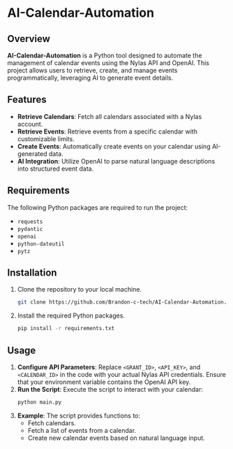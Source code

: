 # AI-Calendar-Automation

## Overview
**AI-Calendar-Automation** is a Python tool designed to automate the management of calendar events using the Nylas API and OpenAI. This project allows users to retrieve, create, and manage events programmatically, leveraging AI to generate event details.

## Features
- **Retrieve Calendars**: Fetch all calendars associated with a Nylas account.
- **Retrieve Events**: Retrieve events from a specific calendar with customizable limits.
- **Create Events**: Automatically create events on your calendar using AI-generated data.
- **AI Integration**: Utilize OpenAI to parse natural language descriptions into structured event data.

## Requirements

The following Python packages are required to run the project:

- `requests`
- `pydantic`
- `openai`
- `python-dateutil`
- `pytz`

## Installation

1. Clone the repository to your local machine.

    ```bash
    git clone https://github.com/Brandon-c-tech/AI-Calendar-Automation.git
    ```

2. Install the required Python packages.

    ```bash
    pip install -r requirements.txt
    ```

## Usage
1. **Configure API Parameters**: Replace `<GRANT_ID>`, `<API_KEY>`, and `<CALENDAR_ID>` in the code with your actual Nylas API credentials. Ensure that your environment variable contains the OpenAI API key.
2. **Run the Script**: Execute the script to interact with your calendar:
    ```bash
    python main.py
    ```
3. **Example**: The script provides functions to:
    - Fetch calendars.
    - Fetch a list of events from a calendar.
    - Create new calendar events based on natural language input.
